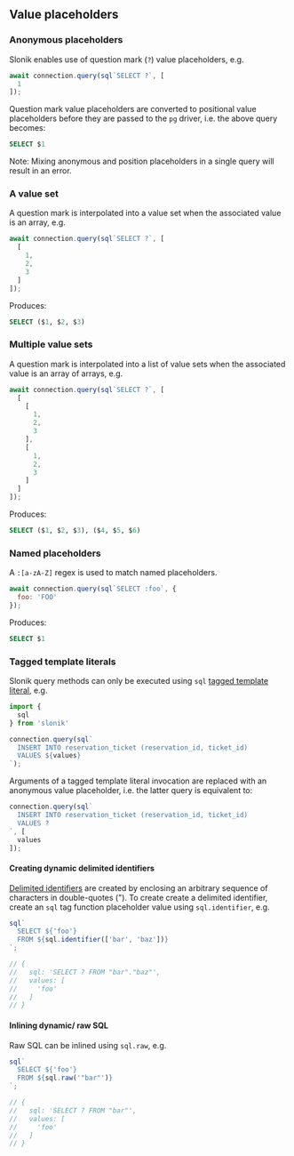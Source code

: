 ## Value placeholders

### Anonymous placeholders

Slonik enables use of question mark (`?`) value placeholders, e.g.

```js
await connection.query(sql`SELECT ?`, [
  1
]);

```

Question mark value placeholders are converted to positional value placeholders before they are passed to the `pg` driver, i.e. the above query becomes:

```sql
SELECT $1

```

Note: Mixing anonymous and position placeholders in a single query will result in an error.

### A value set

A question mark is interpolated into a value set when the associated value is an array, e.g.

```js
await connection.query(sql`SELECT ?`, [
  [
    1,
    2,
    3
  ]
]);

```

Produces:

```sql
SELECT ($1, $2, $3)

```

### Multiple value sets

A question mark is interpolated into a list of value sets when the associated value is an array of arrays, e.g.

```js
await connection.query(sql`SELECT ?`, [
  [
    [
      1,
      2,
      3
    ],
    [
      1,
      2,
      3
    ]
  ]
]);

```

Produces:

```sql
SELECT ($1, $2, $3), ($4, $5, $6)

```

### Named placeholders

A `:[a-zA-Z]` regex is used to match named placeholders.

```js
await connection.query(sql`SELECT :foo`, {
  foo: 'FOO'
});

```

Produces:

```sql
SELECT $1

```

### Tagged template literals

Slonik query methods can only be executed using `sql` [tagged template literal](https://developer.mozilla.org/en/docs/Web/JavaScript/Reference/Template_literals#Tagged_template_literals), e.g.

```js
import {
  sql
} from 'slonik'

connection.query(sql`
  INSERT INTO reservation_ticket (reservation_id, ticket_id)
  VALUES ${values}
`);

```

Arguments of a tagged template literal invocation are replaced with an anonymous value placeholder, i.e. the latter query is equivalent to:

```js
connection.query(sql`
  INSERT INTO reservation_ticket (reservation_id, ticket_id)
  VALUES ?
`, [
  values
]);

```

#### Creating dynamic delimited identifiers

[Delimited identifiers](https://www.postgresql.org/docs/current/static/sql-syntax-lexical.html#SQL-SYNTAX-IDENTIFIERS) are created by enclosing an arbitrary sequence of characters in double-quotes ("). To create create a delimited identifier, create an `sql` tag function placeholder value using `sql.identifier`, e.g.

```js
sql`
  SELECT ${'foo'}
  FROM ${sql.identifier(['bar', 'baz'])}
`;

// {
//   sql: 'SELECT ? FROM "bar"."baz"',
//   values: [
//     'foo'
//   ]
// }

```

#### Inlining dynamic/ raw SQL

Raw SQL can be inlined using `sql.raw`, e.g.

```js
sql`
  SELECT ${'foo'}
  FROM ${sql.raw('"bar"')}
`;

// {
//   sql: 'SELECT ? FROM "bar"',
//   values: [
//     'foo'
//   ]
// }

```
